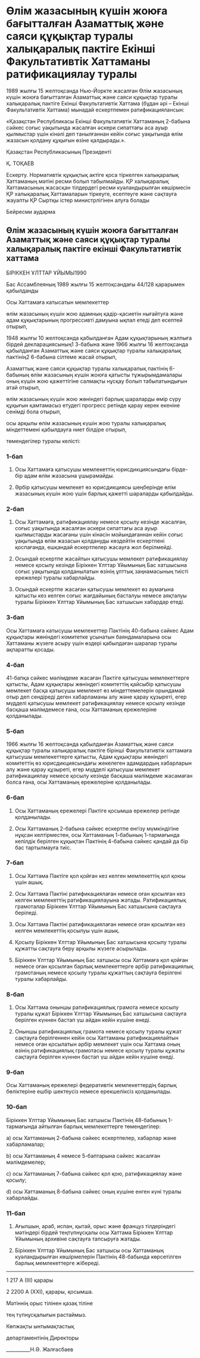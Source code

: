 # Өлім жазасының күшін жоюға бағытталған Азаматтық және саяси құқықтар туралы халықаралық пактіге Екінші Факультативтік Хаттаманы                  ратификациялау туралы

1989 жылғы 15 желтоқсанда Нью-Йоркте жасалған Өлім жазасының күшін жоюға бағытталған Азаматтық және саяси құқықтар туралы халықаралық пактіге Екінші Факультативтік Хаттама (бұдан әрі – Екінші Факультативтік Хаттама) мынадай ескертпемен ратификациялансын:

«Қазақстан Республикасы Екінші Факультативтік Хаттаманың 2-бабына сәйкес соғыс уақытында жасалған әскери сипаттағы аса ауыр қылмыстар үшін кінәлі деп танылғаннан кейін соғыс уақытында өлім жазасын қолдану құқығын өзіне қалдырады.».

Қазақстан Республикасының Президенті

Қ. ТОҚАЕВ

Ескерту. Нормативтік құқықтық актіге қоса тіркелген халықаралық Хаттаманың мәтіні ресми болып табылмайды. ҚР халықаралық Хаттамасының жасасқан тілдердегі ресми куәландырылған көшірмесін ҚР халықаралық Хаттамаларын тіркеуге, есептеуге және сақтауға жауапты ҚР Сыртқы істер министрлігінен алуға болады

Бейресми аударма

## Өлім жазасының күшін жоюға бағытталған Азаматтық және саяси құқықтар туралы халықаралық пактіге екінші Факультативтік хаттама

БІРІККЕН ҰЛТТАР ҰЙЫМЫ1990

Бас Ассамблеяның 1989 жылғы 15 желтоқсандағы 44/128 қарарымен қабылданды

Осы Хаттамаға катысатын мемлекеттер

өлім жазасының күшін жою адамның қадір-қасиетін нығайтуға және адам құқықтарының прогрессивті дамуына ықпал етеді деп есептей отырып,

1948 жылғы 10 желтоқсанда қабылданған Адам құқықтарының жалпыға бірдей декларациясының1 3-бабына және 1966 жылғы 16 желтоқсанда қабылданған Азаматтық және саяси құқықтар туралы халықаралық пактінің2 6-бабына сілтеме жасай отырып,

Азаматтық және саяси құқықтар туралы халықаралық пактінің 6-бабының өлім жазасының күшін жоюға қатысты тұжырымдамалары оның күшін жою қажеттігіне салмақты нұсқау болып табылатындығын атай отырып,

өлім жазасының күшін жою жөніндегі барлық шараларды өмір сүру құқығын қамтамасыз етудегі прогресс ретінде қарау керек екеніне сенімді бола отырып,

осы арқылы өлім жазасының күшін жою туралы халықаралық міндеттемені қабылдауға ниет білдіре отырып,

төмендегілер туралы келісті:

### 1-бап

1. Осы Хаттамаға қатысушы мемлекеттің юрисдикциясындағы бірде-бір адам өлім жазасына ұшырамайды.

2. Әрбір қатысушы мемлекет өз юрисдикциясы шеңберінде өлім жазасының күшін жою үшін барлық қажетті шараларды қабылдайды.

### 2-бап

1. Осы Хаттамаға, ратификациялау немесе қосылу кезінде жасалған, соғыс уақытында жасалған әскери сипаттағы аса ауыр қылмыстарды жасағаны үшін кінәсін мойындағаннан кейін соғыс уақытында өлім жазасын қолдануды көздейтін ескертпені қоспағанда, ешқандай ескертпелер жасауға жол берілмейді.

2. Осындай ескертпе жасайтын қатысушы мемлекет ратификациялау немесе қосылу кезінде Біріккен Ұлттар Ұйымының Бас хатшысына соғыс уақытында қолданылатын өзінің ұлттық заңнамасының тиісті ережелері туралы хабарлайды.

3. Осындай ескертпе жасаған қатысушы мемлекет өз аумағына қатысты кез келген соғыс жағдайының басталуы немесе аяқталуы туралы Біріккен Ұлттар Ұйымының Бас хатшысын хабардар етеді.

### 3-бап

Осы Хаттамаға катысушы мемлекеттер Пактінің 40-бабына сәйкес Адам құқықтары жөніндегі комитетке ұсынатын баяндамаларына осы Хаттаманы жүзеге асыру үшін өздері қабылдаған шаралар туралы ақпаратты қосады.

### 4-бап

41-бапқа сәйкес мәлімдеме жасаған Пактіге қатысушы мемлекеттерге қатысты, Адам құқықтары жөніндегі комитеттің қайсыбір қатысушы мемлекет басқа қатысушы мемлекет өз міндеттемелерін орындамай отыр деп сендіреді деген хабарламаны алу және қарау құзыреті, егер мүдделі қатысушы мемлекет ратификациялау немесе қосылу кезінде басқаша мәлімдемесе ғана, осы Хаттаманың ережелеріне қолданылады.

### 5-бап

1966 жылғы 16 желтоқсанда қабылданған Азаматтық және саяси құқықтар туралы халықаралық пактіге бірінші Факультативтік хаттамаға қатысушы мемлекеттерге қатысты, Адам құқықтары жөніндегі комитеттің өз юрисдикциясындағы жекелеген адамдардың хабарларын алу және қарау құзыреті, егер мүдделі қатысушы мемлекет ратификациялау немесе қосылу кезінде басқаша мәлімдеме жасамаған болса ғана, осы Хаттаманың ережелеріне қолданылады.

### 6-бап

1. Осы Хаттаманың ережелері Пактіге қосымша ережелер ретінде қолданылады.

2. Осы Хаттаманың 2-бабына сәйкес ескертпе енгізу мүмкіндігіне нұқсан келтірместен, осы Хаттаманың 1-бабының 1-тармағында кепілдік берілген құқықтан Пактінің 4-бабына сәйкес қандай да бір бас тартылмауға тиіс.

### 7-бап

1. Осы Хаттама Пактіге қол қойған кез келген мемлекеттің қол қоюы үшін ашық.

2. Осы Хаттама Пактіні ратификациялаған немесе оған қосылған кез келген мемлекеттің ратификациялауына жатады. Ратификациялық грамоталар Біріккен Ұлттар Ұйымының Бас хатшысына сақтауға беріледі.

3. Осы Хаттама Пактіні ратификациялаған немесе оған қосылған кез келген мемлекеттің қосылуы үшін ашық.

4. Қосылу Біріккен Ұлттар Ұйымының Бас хатшысына қосылу туралы құжатты сақтауға беру арқылы жүзеге асырылады.

5. Біріккен Ұлттар Ұйымының Бас хатшысы осы Хаттамаға қол қойған немесе оған қосылған барлық мемлекеттерге әрбір ратификациялық грамотаның немесе қосылу туралы құжаттың сақтауға берілгені туралы хабарлайды.

### 8-бап

1. Осы Хаттама оныншы ратификациялық грамота немесе қосылу туралы құжат Біріккен Ұлттар Ұйымының Бас хатшысына сақтауға берілген күннен бастап үш айдан кейін күшіне енеді.

2. Оныншы ратификациялық грамота немесе қосылу туралы құжат сақтауға берілгеннен кейін осы Хаттаманы ратификациялайтын немесе оған қосылатын әрбір мемлекет үшін осы Хаттама оның өзінің ратификациялық грамотасы немесе қосылу туралы құжаты сақтауға берілген күннен бастап үш айдан кейін күшіне енеді.

### 9-бап

Осы Хаттаманың ережелері федеративтік мемлекеттердің барлық бөліктеріне ешбір шектеусіз немесе ерекшеліксіз қолданылады.

### 10-бап

Біріккен Ұлттар Ұйымының Бас хатшысы Пактінің 48-бабының 1-тармағында айтылған барлық мемлекеттерге төмендегілер:

a) осы Хаттаманың 2-бабына сәйкес ескертпелер, хабарлар және хабарламалар;

b) осы Хаттаманың 4 немесе 5-баптарына сәйкес жасалған мәлімдемелер;

c) осы Хаттаманың 7-бабына сәйкес қол қою, ратификациялау және қосылу;

d) осы Хаттаманың 8-бабына сәйкес оның күшіне енген күні туралы хабарлайды.

### 11-бап

1. Ағылшын, араб, испан, қытай, орыс және француз тілдеріндегі мәтіндері бірдей теңтүпнұсқалы осы Хаттама Біріккен Ұлттар Ұйымының архивіне сақтауға тапсыруға жатады.

2. Біріккен Ұлттар Ұйымының Бас хатшысы осы Хаттаманың куәландырылған көшірмелерін Пактінің 48-бабында көрсетілген барлық мемлекеттерге жібереді.

___________________________________

1 217 A (III) қарары

2 2200 A (XXI), қарары, қосымша.

Мәтіннің орыс тілінен қазақ тіліне

тең түпнұсқалығын растаймыз.

Көпжақты ынтымақтастық

департаментінің Директоры

__________Н.Ә. Жалғасбаев

